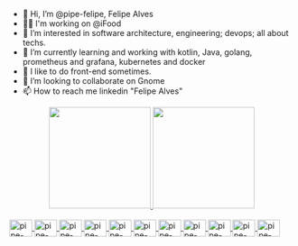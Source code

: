 - 👋 Hi, I’m @pipe-felipe, Felipe Alves
- 👨‍💻 I'm working on @iFood
- 👀 I’m interested in software architecture, engineering; devops; all about techs.
- 🌱 I’m currently learning and working with kotlin, Java, golang, prometheus and grafana, kubernetes and docker
- 👀 I like to do front-end sometimes.
- 💞️ I’m looking to collaborate on Gnome
- 📫 How to reach me linkedin "Felipe Alves"

<!---
pipe-felipe/pipe-felipe is a ✨ special ✨ repository because its `README.md` (this file) appears on your GitHub profile.
You can click the Preview link to take a look at your changes.
--->

<div align="center">
  <a href="https://github.com/pipe-felipe">
  <img height="180em" src="https://github-readme-stats.vercel.app/api?username=pipe-felipe&show_icons=true&theme=gruvbox&include_all_commits=true&count_private=true"/>
  <img height="180em" src="https://github-readme-stats.vercel.app/api/top-langs/?username=pipe-felipe&layout=compact&langs_count=7&theme=gruvbox"/>
</div>

<div style="display: inline_block"><br>
    <img align="center" alt="pipe-felipe-kotlin" height="30" width="40" src="https://cdn.jsdelivr.net/gh/devicons/devicon/icons/kotlin/kotlin-original.svg">
    <img align="center" alt="pipe-felipe-Go" height="30" width="40" src="https://cdn.jsdelivr.net/gh/devicons/devicon/icons/go/go-original.svg">
    <img align="center" alt="pipe-felipe-Java" height="30" width="40" src="https://cdn.jsdelivr.net/gh/devicons/devicon/icons/java/java-original.svg">
    <img align="center" alt="pipe-felipe-Kubernetes" height="30" width="40" src="https://cdn.jsdelivr.net/gh/devicons/devicon/icons/kubernetes/kubernetes-plain.svg">
    <img align="center" alt="pipe-felipe-Docker" height="30" width="40" src="https://cdn.jsdelivr.net/gh/devicons/devicon/icons/docker/docker-original.svg">
    <img align="center" alt="pipe-felipe-Prometheus" height="30" width="40" src="https://cdn.jsdelivr.net/gh/devicons/devicon/icons/prometheus/prometheus-original.svg">
    <img align="center" alt="pipe-felipe-Graphana" height="30" width="40" src="https://cdn.jsdelivr.net/gh/devicons/devicon/icons/grafana/grafana-original.svg">
    <img align="center" alt="pipe-felipe-Graphana" height="30" width="40" src="https://cdn.jsdelivr.net/gh/devicons/devicon/icons/typescript/typescript-original.svg">
    <img align="center" alt="pipe-felipe-Graphana" height="30" width="40" src="https://cdn.jsdelivr.net/gh/devicons/devicon/icons/react/react-original.svg">
    <img align="center" alt="pipe-felipe-Graphana" height="30" width="40" src="https://cdn.jsdelivr.net/gh/devicons/devicon/icons/linux/linux-original.svg">
    <img align="center" alt="pipe-felipe-Graphana" height="30" width="40" src="https://cdn.jsdelivr.net/gh/devicons/devicon/icons/python/python-original.svg">

</div>

##
